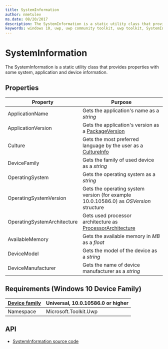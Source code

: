 ```yaml
---
title: SystemInformation
author: nmetulev
ms.date: 08/20/2017
description: The SystemInformation is a static utility class that provides properties with some system, application and device information.
keywords: windows 10, uwp, uwp community toolkit, uwp toolkit, SystemInformation
---
```


# SystemInformation

The SystemInformation is a static utility class that provides properties with some system, application and device information.


## Properties

| Property | Purpose |
| --- | --- |
|ApplicationName | Gets the application's name as a _string_ |
|ApplicationVersion | Gets the application's version as a [PackageVersion](https://msdn.microsoft.com/en-us/library/windows/apps/xaml/windows.applicationmodel.packageversion.aspx) |
|Culture | Gets the most preferred language by the user as a [CultureInfo](https://msdn.microsoft.com/en-us/library/windows/apps/xaml/system.globalization.cultureinfo(v=vs.105).aspx) |
|DeviceFamily | Gets the family of used device as a _string_ |
|OperatingSystem | Gets the operating system as a _string_ |
|OperatingSystemVersion | Gets the operating system version (for example 10.0.10586.0) as _OSVersion_ structure |
|OperatingSystemArchitecture | Gets used processor architecture as [ProcessorArchitecture](https://msdn.microsoft.com/en-us/library/windows/apps/windows.system.processorarchitecture) |
|AvailableMemory | Gets the available memory in _MB_ as a _float_ |
|DeviceModel | Gets the model of the device as a _string_ |
|DeviceManufacturer | Gets the name of device manufacturer as a _string_ |

## Requirements (Windows 10 Device Family)

| [Device family](http://go.microsoft.com/fwlink/p/?LinkID=526370) | Universal, 10.0.10586.0 or higher |
| --- | --- |
| Namespace | Microsoft.Toolkit.Uwp |

## API
* [SystemInformation source code](https://github.com/Microsoft/UWPCommunityToolkit/blob/master/Microsoft.Toolkit.Uwp/Helpers/SystemInformation.cs)
